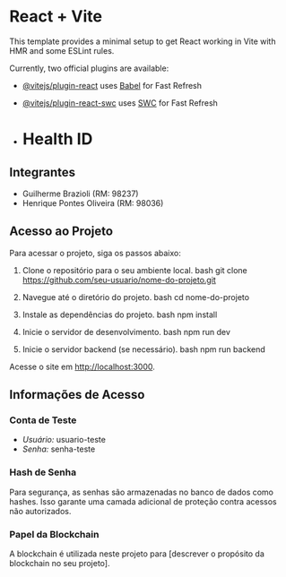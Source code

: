 # React + Vite

This template provides a minimal setup to get React working in Vite with HMR and some ESLint rules.

Currently, two official plugins are available:

- [@vitejs/plugin-react](https://github.com/vitejs/vite-plugin-react/blob/main/packages/plugin-react/README.md) uses [Babel](https://babeljs.io/) for Fast Refresh
- [@vitejs/plugin-react-swc](https://github.com/vitejs/vite-plugin-react-swc) uses [SWC](https://swc.rs/) for Fast Refresh

- # Health ID

## Integrantes
- Guilherme Brazioli (RM: 98237)
- Henrique Pontes Oliveira (RM: 98036)

## Acesso ao Projeto

Para acessar o projeto, siga os passos abaixo:

1. Clone o repositório para o seu ambiente local.
    bash
    git clone https://github.com/seu-usuario/nome-do-projeto.git
    

2. Navegue até o diretório do projeto.
    bash
    cd nome-do-projeto
    

3. Instale as dependências do projeto.
    bash
    npm install
    

4. Inicie o servidor de desenvolvimento.
    bash
    npm run dev
    

5. Inicie o servidor backend (se necessário).
    bash
    npm run backend
    

Acesse o site em [http://localhost:3000](http://localhost:3000).

## Informações de Acesso

### Conta de Teste
- *Usuário:* usuario-teste
- *Senha:* senha-teste

### Hash de Senha
Para segurança, as senhas são armazenadas no banco de dados como hashes. Isso garante uma camada adicional de proteção contra acessos não autorizados.

### Papel da Blockchain
A blockchain é utilizada neste projeto para [descrever o propósito da blockchain no seu projeto].
